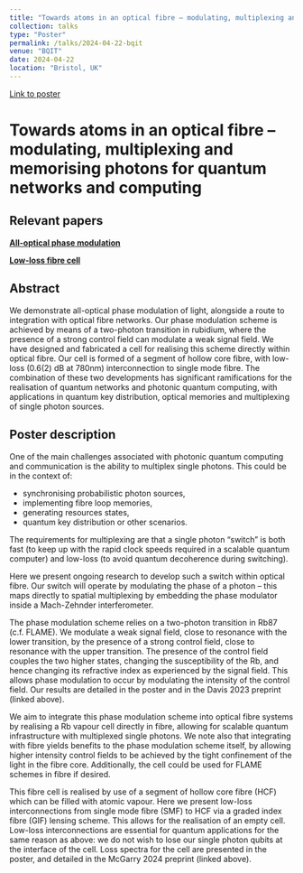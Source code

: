 ```yaml
---
title: "Towards atoms in an optical fibre – modulating, multiplexing and memorising photons for quantum networks and computing"
collection: talks
type: "Poster"
permalink: /talks/2024-04-22-bqit
venue: "BQIT"
date: 2024-04-22
location: "Bristol, UK"
---
```


[Link to poster](/files/posters/2024_BQIT_compressed.pdf)


# Towards atoms in an optical fibre – modulating, multiplexing and memorising photons for quantum networks and computing

## Relevant papers

[**All-optical phase modulation**](/publication/2025-01-01-Rb-phase-mod)

[**Low-loss fibre cell**](/publication/2024-06-03-hcf-cell)

## Abstract

We demonstrate all-optical phase modulation of light, alongside a route to integration with optical fibre networks. Our phase modulation scheme is achieved by means of a two-photon transition in rubidium, where the presence of a strong control field can modulate a weak signal field. We have designed and fabricated a cell for realising this scheme directly within optical fibre. Our cell is formed of a segment of hollow core fibre, with low-loss (0.6(2) dB at 780nm) interconnection to single mode fibre. The combination of these two developments has significant ramifications for the realisation of quantum networks and photonic quantum computing, with applications in quantum key distribution, optical memories and multiplexing of single photon sources.

## Poster description

One of the main challenges associated with photonic quantum computing and communication is the ability to multiplex single photons. This could be in the context of:
- synchronising probabilistic photon sources,
- implementing fibre loop memories,
- generating resources states,
- quantum key distribution
or other scenarios.

The requirements for multiplexing are that a single photon “switch” is both fast (to keep up with the rapid clock speeds required in a scalable quantum computer) and low-loss (to avoid quantum decoherence during switching).

Here we present ongoing research to develop such a switch within optical fibre. Our switch will operate by modulating the phase of a photon – this maps directly to spatial multiplexing by embedding the phase modulator inside a Mach-Zehnder interferometer.

The phase modulation scheme relies on a two-photon transition in Rb87 (c.f. FLAME). We modulate a weak signal  field, close to resonance with the lower transition, by the presence of a strong control  field, close to resonance with the upper transition. The presence of the control field couples the two higher states, changing the susceptibility of the Rb, and hence changing its refractive index as experienced by the signal field. This allows phase modulation to occur by modulating the intensity of the control field. Our results are detailed in the poster and in the Davis 2023 preprint (linked above).

We aim to integrate this phase modulation scheme into optical fibre systems by realising a Rb vapour cell directly in fibre, allowing for scalable quantum infrastructure with multiplexed single photons. We note also that integrating with fibre yields benefits to the phase modulation scheme itself, by allowing higher intensity control fields to be achieved by the tight confinement of the light in the fibre core. Additionally, the cell could be used for FLAME schemes in fibre if desired.

This fibre cell is realised by use of a segment of hollow core fibre (HCF) which can be filled with atomic vapour. Here we present low-loss interconnections from single mode fibre (SMF) to HCF via a graded index fibre (GIF) lensing scheme. This allows for the realisation of an empty cell. Low-loss interconnections are essential for quantum applications for the same reason as above: we do not wish to lose our single photon qubits at the interface of the cell. Loss spectra for the cell are presented in the poster, and detailed in the McGarry 2024 preprint (linked above).
